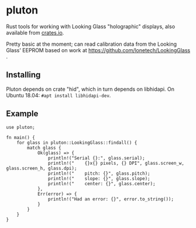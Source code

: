# pluton
Rust tools for working with Looking Glass "holographic" displays, also available from [crates.io](https://crates.io/crates/pluton).

Pretty basic at the moment; can read calibration data from the Looking Glass' EEPROM based on work at https://github.com/lonetech/LookingGlass .

## Installing
Pluton depends on crate "hid", which in turn depends on libhidapi.  On Ubuntu 18.04: `#apt install libhidapi-dev`.

## Example

```
use pluton;

fn main() {
    for glass in pluton::LookingGlass::findall() {
        match glass {
            Ok(glass) => {
                println!("Serial {}:", glass.serial);
                println!("    {}x{} pixels, {} DPI", glass.screen_w, glass.screen_h, glass.dpi);
                println!("    pitch: {}", glass.pitch);
                println!("    slope: {}", glass.slope);
                println!("    center: {}", glass.center);
            },
            Err(error) => {
                println!("Had an error: {}", error.to_string());
            }
        }
    }
}
```
